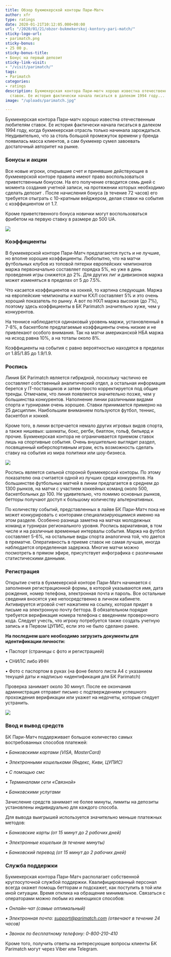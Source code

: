 ```yaml
---
title: Обзор букмекерской конторы Пари-Матч
author: xfr
type: ratings
date: 2020-01-21T10:12:05.000+00:00
url: "/2020/01/21/obzor-bukmekerskoj-kontory-pari-match/"
sticky-logo-url:
- parimatch.png
sticky-bonus:
- 25 00 р.
sticky-bonus-title:
- Бонус на первый депозит
sticky-link-visit:
- "/visit/parimatch/"
tags:
- Parimatch
categories:
- ratings
description: Букмекерская контора Пари-матч хорошо известна отечественным любителям
  ставок. Ее история фактически начала писаться в далеком 1994 году...
image: "/uploads/parimatch.jpg"

---
```

Букмекерская контора Пари-матч хорошо известна отечественным любителям ставок. Ее история фактически начала писаться в далеком 1994 году, когда букмекерская отрасль только начинала зарождаться. Неудивительно, что за столь большой промежуток времени у бренда появилась масса клиентов, а сам букмекер сумел завоевать достаточный авторитет на рынке.

### Бонусы и акции

Все новые игроки, открывшие счет и принявшие действующие в букмекерской конторе правила имеют право воспользоваться приветственным бонусом. На его получение отводится семь дней с момента создания учетной записи, на протяжении которых необходимо сделать депозит . После начисления бонуса (в течение 72 часов) его требуется отыграть с 10-кратным вейджером, делая ставки на события с коэффициентом от 1.7.

Кроме приветственного бонуса новички могут воспользоваться фрибетом на первую ставку в размере до 500 UA.

![](/uploads/parimatch2.jpg)

### Коэффициенты

В букмекерской конторе Пари-Матч предлагаются пусть и не лучшие, но вполне хорошие коэффициенты. Любопытно, что на матчи футбольных клубов из топовой пятерки европейских чемпионатов маржа первоначально составляет порядка 5%, но уже в день проведения игры снижется до 2%. Для других лиг и дивизионов маржа может изменяться в пределах от 5 до 7.5%.

Что касается коэффициентов на хоккей, то картина следующая. Маржа на европейские чемпионаты и матчи КХЛ составляет 5% и это очень хороший показатель по рынку. А вот по НХЛ маржа высокая (до 7%), поэтому здесь коэффициенты в БК Parimatch значительно хуже, чем у конкурентов.

На теннисе наблюдается одинаковый уровень маржи, установленный в 7-8%, в баскетболе предлагаемые коэффициенты очень низкие и не привлекают особого внимания. Так на матчи американской НБА маржа на исход равна 10%, а на тоталы около 8%.

Коэффициенты на события с равно вероятностью находятся в пределах от 1.85/1.85 до 1.9/1.9.

### Роспись

Линия БК Parimatch является гибридной, поскольку частично ее составляет собственный аналитический отдел, а остальная информация берется у IT-поставщиков и затем просто корректируется под общие тренды. Отмечаем, что линия появляется значительно позже, чем у большинства конкурентов. Наполнение линии различными видами спорта и турнирами очень хорошее. Ставки принимается примерно на 25 дисциплин. Наибольшим вниманием пользуются футбол, теннис, баскетбол и хоккей.

Кроме того, в линии встречается немало других игровых видов спорта, а также нишевых: шахматы, бокс, регби, биатлон, гольф, бильярд и прочие. Букмекерская контора не ограничивается приемом ставок лишь на спортивные события. Очень внушительно выглядит раздел, посвященный киберспортивным играм, есть возможность сделать ставку на события из мира политики или шоу-бизнеса.

![](/uploads/parimatch3.jpg)

Роспись является сильной стороной букмекерской конторы. По этому показателю она считается одной из лучших среди конкурентов. На большинстве футбольных матчей в линии предлагается в среднем до 1300 рынков, на матчи с участием хоккейных команд около 500, баскетбольных до 100. Не удивительно, что помимо основных рынков, бетторы получают доступ к большому количеству альтернативных.

По количеству событий, представленных в лайве БК Пари-Матч пока не может конкурировать с конторами специализирующимися именно на этом разделе. Особенно разница заметна на матчах молодежных команд и турнирах регионального уровня. Роспись вариативная, в том числе и на различные временные интервалы события. Маржа на футбол составляет 5-6%, на остальные виды спорта аналогична той, что дается в прематче. Оперативность в приеме ставок не самая лучшая, иногда наблюдается определенная задержка. Многие матчи можно посмотреть в прямом эфире, присутствует инфографика с различными статистическими данными.

### Регистрация

Открытие счета в букмекерской конторе Пари-Матч начинается с заполнения регистрационной формы, в которой указываются имя, дата рождения, номер телефона, электронная почта и пароль. Все остальные сведения вносятся уже непосредственно в личном кабинете. Активируется игровой счет нажатием на ссылку, которая придет в письме на электронную почту беттора. В обязательном порядке требуется верификация номера телефона с введением проверочного кода. Следует учесть, что игроку потребуется также создать учетную запись и в Первом ЦУПИС, если это не было сделано ранее.

**На последнем шаге необходимо загрузить документы для идентификации личности:**

• Паспорт (страницы с фото и регистрацией)

• СНИЛС либо ИНН

• Фото с паспортом в руках (на фоне белого листа А4 с указанием текущей даты и надписью «идентификация для БК Parimatch)

Проверка занимает около 30 минут. После ее окончания администрация отправит письмо с подтверждением успешного прохождения верификации или укажет на недочеты, которые следует устранить.

![](/uploads/parimatch4.webp)

### Ввод и вывод средств

БК Пари-Матч поддерживает большое количество самых востребованных способов платежей:

_• Банковскими картами (VISA, MasterCard)_

_• Электронными кошельками (Яндекс, Киви, ЦУПИС)_

_• С помощью смс_

_• Терминалами сети «Связной»_

_• Банковскими услугами_

Зачисление средств занимает не более минуты, лимиты на депозиты установлены индивидуально для каждого способа.

Для вывода выигрышей используется значительно меньше платежных методов:

_• Банковские карты (от 15 минут до 2 рабочих дней)_

_• Электронные кошельки (в течение минуты)_

_• Банковский перевод (от 15 минут до 2 рабочих дней)_

### Служба поддержки

Букмекерская контора Пари-Матч располагает собственной круглосуточной службой поддержки. Квалифицированный персонал всегда окажет помощь бетторам и подскажет, как поступить в той или иной ситуации. Время отклика на обращение минимальное. Связаться с операторами можно любым из имеющихся способов:

_• Онлайн-чат (самые оптимальный)_

_• Электронная почта: support@parimatch.com (отвечают в течение 24 часов)_

_• Звонок по бесплатному телефону: 0-800-210-410_

Кроме того, получить ответы на интересующие вопросы клиенты БК Parimatch могут через Viber или Telegram.